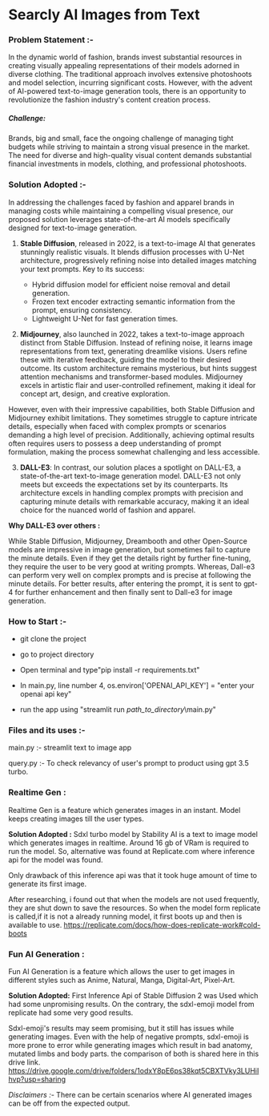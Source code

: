 # Searcly AI Images from Text

### Problem Statement :-
In the dynamic world of fashion, brands invest substantial 
resources in creating visually appealing representations of their
models adorned in diverse clothing. The traditional approach
involves extensive photoshoots and model selection, incurring
significant costs. However, with the advent of AI-powered 
text-to-image generation tools, there is an opportunity to 
revolutionize the fashion industry's content creation process.
##### Challenge:
Brands, big and small, face the ongoing challenge of managing tight budgets while striving to maintain a strong visual presence in the market. The need for diverse and high-quality visual content demands substantial financial investments in models, clothing, and professional photoshoots.


### Solution Adopted :-
In addressing the challenges faced by fashion and apparel
brands in managing costs while maintaining a compelling visual 
presence, our proposed solution leverages state-of-the-art AI
models specifically designed for text-to-image generation.

1. **Stable Diffusion**, released in 2022, is a text-to-image AI that generates stunningly realistic visuals. It blends diffusion processes with U-Net architecture, progressively refining noise into detailed images matching your text prompts. Key to its success:

   * Hybrid diffusion model for efficient noise removal and detail generation.
   * Frozen text encoder extracting semantic information from the prompt, ensuring consistency.
   * Lightweight U-Net for fast generation times.
   

2. **Midjourney**, also launched in 2022, takes a text-to-image approach distinct from Stable Diffusion. Instead of refining noise, it learns image representations from text, generating dreamlike visions. Users refine these with iterative feedback, guiding the model to their desired outcome. Its custom architecture remains mysterious, but hints suggest attention mechanisms and transformer-based modules. Midjourney excels in artistic flair and user-controlled refinement, making it ideal for concept art, design, and creative exploration. 


However, even with their impressive capabilities, both Stable Diffusion and Midjourney exhibit limitations. They sometimes struggle to capture intricate details, especially when faced with complex prompts or scenarios demanding a high level of precision. Additionally, achieving optimal results often requires users to possess a deep understanding of prompt formulation, making the process somewhat challenging and less accessible.

3. **DALL-E3**: In contrast, our solution places a spotlight on DALL-E3, a state-of-the-art text-to-image generation model. DALL-E3 not only meets but exceeds the expectations set by its counterparts. Its architecture excels in handling complex prompts with precision and capturing minute details with remarkable accuracy, making it an ideal choice for the nuanced world of fashion and apparel.

**Why DALL-E3 over others :**

While Stable Diffusion, Midjourney, Dreambooth and other Open-Source models are impressive in image generation, but sometimes fail to capture the minute details. Even if they get the details right by further fine-tuning, they require the user to be very good at writing prompts. Whereas, Dall-e3 can perform very well on complex prompts and is precise at following the minute details. For better results, after entering the prompt, it is sent to gpt-4 for further enhancement and then finally sent to Dall-e3 for image generation.

### How to Start :-
* git clone the project
* go to project directory
* Open terminal and type"pip install -r requirements.txt"
* In main.py, line number 4, os.environ['OPENAI_API_KEY'] = "enter your openai api key"

* run the app using "streamlit run _path_to_directory_\main.py"
### Files and its uses :-
main.py :- streamlit text to image app

query.py :- To check relevancy of user's prompt to product using gpt 3.5 turbo.


### Realtime Gen :
Realtime Gen is a feature which generates images in an instant. Model keeps creating
images till the user types.

**Solution Adopted :**
Sdxl turbo model by Stability AI is a text to image model which generates images in realtime.
Around 16 gb of VRam is required to run the model. So, alternative was found at Replicate.com where inference api for the model was found.

Only drawback of this inference api was that it took huge amount of time to generate its first image.
  
After researching, i found out that when the models are not used frequently, they are shut down to 
save the resources. So when the model form replicate is called,if it is not a already running model,
it first boots up and then is available to use.
https://replicate.com/docs/how-does-replicate-work#cold-boots

### Fun AI Generation :
Fun AI Generation is a feature which allows the user to get images in different styles such
as Anime, Natural, Manga, Digital-Art, Pixel-Art.

**Solution Adopted:**
First Inference Api of Stable Diffusion 2 was Used which had some unpromising results. On the contrary, 
the sdxl-emoji model from replicate had some very good results. 

Sdxl-emoji's results may seem promising, but it still has issues while generating images.
Even with the help of negative prompts, sdxl-emoji is more prone to error while generating images
which result in bad anatomy, mutated limbs and body parts.
the comparison of both is shared here in this drive link.
https://drive.google.com/drive/folders/1odxY8pE6ps38kqt5CBXTVky3LUHiIhvp?usp=sharing



_Disclaimers :-_
There can be certain scenarios where AI generated images 
can be off from the expected output. 